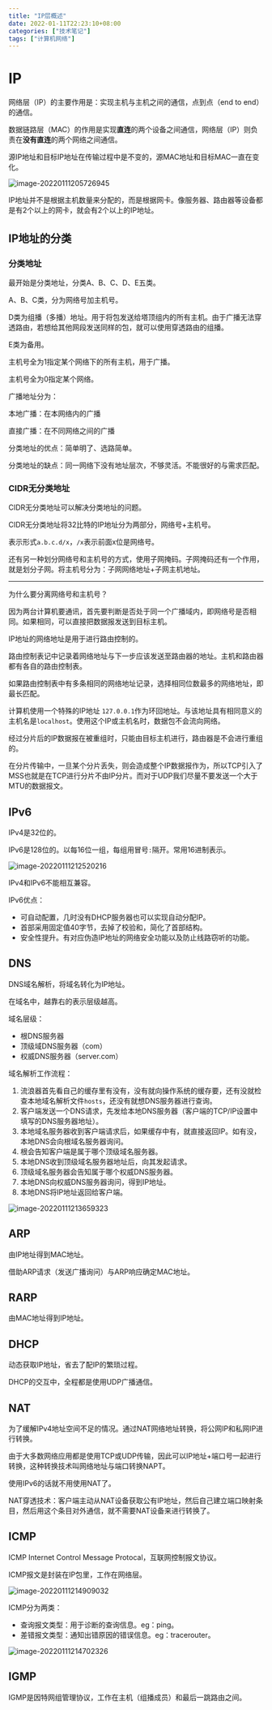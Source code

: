 ```yaml
---
title: "IP层概述"
date: 2022-01-11T22:23:10+08:00
categories: ["技术笔记"]
tags: ["计算机网络"]
---
```


# IP

网络层（IP）的主要作用是：实现主机与主机之间的通信，点到点（end to end）的通信。

数据链路层（MAC）的作用是实现**直连**的两个设备之间通信，网络层（IP）则负责在**没有直连**的两个网络之间通信。

源IP地址和目标IP地址在传输过程中是不变的，源MAC地址和目标MAC一直在变化。

![image-20220111205726945](https://tva1.sinaimg.cn/large/008i3skNly1gya13dl0xsj31gq0qktcf.jpg)

IP地址并不是根据主机数量来分配的，而是根据网卡。像服务器、路由器等设备都是有2个以上的网卡，就会有2个以上的IP地址。

## IP地址的分类

### 分类地址

最开始是分类地址，分类A、B、C、D、E五类。

A、B、C类，分为网络号加主机号。

D类为组播（多播）地址。用于将包发送给塔顶组内的所有主机。由于广播无法穿透路由，若想给其他网段发送同样的包，就可以使用穿透路由的组播。

E类为备用。



主机号全为1指定某个网络下的所有主机，用于广播。

主机号全为0指定某个网络。



广播地址分为：

本地广播：在本网络内的广播

直接广播：在不同网络之间的广播



分类地址的优点：简单明了、选路简单。

分类地址的缺点：同一网络下没有地址层次，不够灵活。不能很好的与需求匹配。

### CIDR无分类地址

CIDR无分类地址可以解决分类地址的问题。

CIDR无分类地址将32比特的IP地址分为两部分，网络号+主机号。

表示形式`a.b.c.d/x`，`/x`表示前面x位是网络号。

还有另一种划分网络号和主机号的方式，使用子网掩码。子网掩码还有一个作用，就是划分子网。将主机号分为：子网网络地址+子网主机地址。



---

为什么要分离网络号和主机号？

因为两台计算机要通讯，首先要判断是否处于同一个广播域内，即网络号是否相同。如果相同，可以直接把数据报发送到目标主机。



IP地址的网络地址是用于进行路由控制的。

路由控制表记中记录着网络地址与下一步应该发送至路由器的地址。主机和路由器都有各自的路由控制表。

如果路由控制表中有多条相同的网络地址记录，选择相同位数最多的网络地址，即最长匹配。



计算机使用一个特殊的IP地址 `127.0.0.1`作为环回地址。与该地址具有相同意义的主机名是`localhost`。使用这个IP或主机名时，数据包不会流向网络。



经过分片后的IP数据报在被重组时，只能由目标主机进行，路由器是不会进行重组的。

在分片传输中，一旦某个分片丢失，则会造成整个IP数据报作为，所以TCP引入了MSS也就是在TCP进行分片不由IP分片。而对于UDP我们尽量不要发送一个大于MTU的数据报文。

## IPv6

IPv4是32位的。

IPv6是128位的。以每16位一组，每组用冒号`:`隔开。常用16进制表示。

![image-20220111212520216](https://tva1.sinaimg.cn/large/008i3skNly1gya1we8yb4j31gi0i0n0n.jpg)

IPv4和IPv6不能相互兼容。



IPv6优点：

- 可自动配置，几时没有DHCP服务器也可以实现自动分配IP。
- 首部采用固定值40字节，去掉了校验和，简化了首部结构。
- 安全性提升。有对应伪造IP地址的网络安全功能以及防止线路窃听的功能。

## DNS

DNS域名解析，将域名转化为IP地址。

在域名中，越靠右的表示层级越高。



域名层级：

- 根DNS服务器
- 顶级域DNS服务器（com）
- 权威DNS服务器（server.com）



域名解析工作流程：

1. 流浪器首先看自己的缓存里有没有，没有就向操作系统的缓存要，还有没就检查本地域名解析文件`hosts`，还没有就想DNS服务器进行查询。
2. 客户端发送一个DNS请求，先发给本地DNS服务器（客户端的TCP/IP设置中填写的DNS服务器地址）。
3. 本地域名服务器收到客户端请求后，如果缓存中有，就直接返回IP。如有没，本地DNS会向根域名服务器询问。
4. 根会告知客户端是属于哪个顶级域名服务器。
5. 本地DNS收到顶级域名服务器地址后，向其发起请求。
6. 顶级域名服务器会告知属于哪个权威DNS服务器。
7. 本地DNS向权威DNS服务器询问，得到IP地址。
8. 本地DNS将IP地址返回给客户端。

![image-20220111213659323](https://tva1.sinaimg.cn/large/008i3skNly1gya28ilwxsj315m0u078n.jpg)

## ARP

由IP地址得到MAC地址。

借助ARP请求（发送广播询问）与ARP响应确定MAC地址。

## RARP

由MAC地址得到IP地址。

## DHCP

动态获取IP地址，省去了配IP的繁琐过程。

DHCP的交互中，全程都是使用UDP广播通信。

## NAT

为了缓解IPv4地址空间不足的情况。通过NAT网络地址转换，将公网IP和私网IP进行转换。

由于大多数网络应用都是使用TCP或UDP传输，因此可以IP地址+端口号一起进行转换，这种转换技术叫网络地址与端口转换NAPT。

使用IPv6的话就不用使用NAT了。

NAT穿透技术：客户端主动从NAT设备获取公有IP地址，然后自己建立端口映射条目，然后用这个条目对外通信，就不需要NAT设备来进行转换了。

## ICMP

ICMP Internet Control Message Protocal，互联网控制报文协议。

ICMP报文是封装在IP包里，工作在网络层。

![image-20220111214909032](https://tva1.sinaimg.cn/large/008i3skNly1gya2l63xzvj30t209c0t6.jpg)

ICMP分为两类：

- 查询报文类型：用于诊断的查询信息。eg：ping。
- 差错报文类型：通知出错原因的错误信息。eg：tracerouter。

![image-20220111214702326](https://tva1.sinaimg.cn/large/008i3skNly1gya2iz3g67j31680u0gq5.jpg)

## IGMP

IGMP是因特网组管理协议，工作在主机（组播成员）和最后一跳路由之间。
